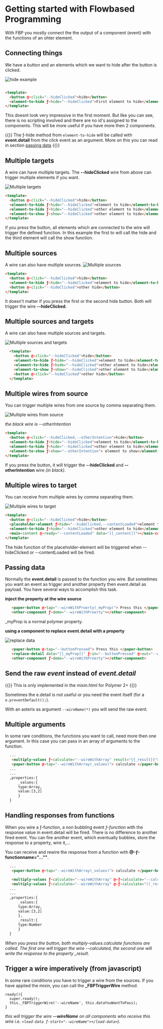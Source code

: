 # Getting started with Flowbased Programming

With FBP you mostly connect the the output of a component (event) with the functions of an ohter element.

## Connecting things

We have a button and an elements which we want to hide after the button is clicked.
 

![hide example](/_page/images/hideExample.png)


```html

<template>
  <button @-click="--hideClicked">hide</button>
  <element-to-hide ƒ-hide="--hideClicked">First element to hide</element-to-hide>
</template>

```
This doesnt look very impressive in the first moment. But like you can see, there is no scripting involved and there are no id's assigned to the components. This will be more useful if you have more then 2 components. 

{{<note title="Note">}}
The ƒ-hide method from `element-to-hide` will be called with **event.detail** from the click event as an argument. 
More on this you can read in section  [passing data](#passing-data)
{{</note >}}


## Multiple targets
A wire can have multiple targets. The **--hideClicked** wire from above can trigger multiple elements if you want.

![Multiple targets](/_page/images/multipleTargets.png)

```html
<template>
  <button @-click="--hideClicked">hide</button>
  <element-to-hide ƒ-hide="--hideClicked">element to hide</element-to-hide>
  <element-to-hide ƒ-hide="--hideClicked">other element to hide</element-to-hide>
  <element-to-show ƒ-show="--hideClicked">other element to hide</element-to-show>
</template>
```
if you press the button, all elements which are connected to the wire will trigger the defined function. In this example the first to will call the hide and the third element will call the show function.

## Multiple sources
A wire can also have multiple sources. 
![Multiple sources](/_page/images/multipleSources.png)
```html
<template>
  <button @-click="--hideClicked">hide</button>
  <element-to-hide ƒ-hide="--hideClicked">element to hide</element-to-hide> 
  <button @-click="--hideClicked">other hide</button>
</template>
```
It doesn't matter if you press the first or the second hide button. Both will trigger the wire **--hideClicked**.

## Multiple sources and targets 
A wire can also have multiple sources and targets.

![Multiple sources and targets](/_page/images/multiSourceAndTarget.png)
```html
  <template>
    <button @-click="--hideClicked">hide</button>
    <element-to-hide ƒ-hide="--hideClicked">element to hide</element-to-hide>
    <element-to-hide ƒ-hide="--hideClicked">other element to hide</element-to-hide>
    <element-to-show ƒ-show="--hideClicked">other element to hide</element-to-show>
    <button @-click="--hideClicked">other hide</button>
  </template>
```

  
  
## Multiple wires from source
You can trigger multiple wires from one source by comma separating them.

![Multiple wires from source](/_page/images/multiWireFromSource.png)

*the black wire is --otherIntention*

```html
<template>
  <button @-click="--hideClicked,--otherIntention">hide</button>
  <element-to-hide ƒ-hide="--hideClicked">element to hide</element-to-hide>
  <element-to-hide ƒ-hide="--hideClicked">other element to hide</element-to-hide>
  <element-to-show ƒ-show="--otherIntention"> element to show</element-to-show>
</template>
```
If you press the button, it will trigger the **--hideClicked** and **--otherIntention** wire *(in black)*.
 
## Multiple wires to target
You can receive from multiple wires by comma separating them.

![Multiple wires to target](/_page/images/mwTarget.png)

```html
<template>
  <button @-click="--hideClicked">hide</button>
  <placeholder-element ƒ-hide="--hideClicked,--contentLoaded">element to hide</placeholder-element>
  <element-to-hide ƒ-hide="--hideClicked">other element to hide</element-to-hide>
  <main-content @-ready="--contentLoaded" data="[[_content]]"></main-content>
</template>
```
The hide function of the placeholder-element will be triggered when --hideClicked or --contentLoaded will be fired. 
 

## Passing data
Normally the **event.detail** is passed to the function you wire. But sometimes you want an event as trigger and another property then event.detail as payload. 
You have several ways to accomplish this task.
 
 **inject the property at the wire source**

```html
   <paper-button @-tap="--wireWithProerty(_myProp)"> Press this </paper-button>
   <other-component ƒ-demo="--wireWithProerty"></other-component>
```
_myProp is a normal polymer property.

**using a component to replace event.detail with a property**

![replace data](/_page/images/replaceData.png)

```html
   <paper-button @-tap="--buttonPressed"> Press this </paper-button>
   <replace-detail data="[[_myProp]]" ƒ-in="--buttonPressed" @-out="--wireWithProerty"></replace-detail>
   <other-component ƒ-demo="--wireWithProerty"></other-component>
```

## Send the raw *event* instead of *event.detail*

{{<note title="Note">}}
This is only implemented in the mixin.html for Polymer 2+ 
{{</note >}}



Sometimes the e.detail is not useful or you need the event itself (for a `e.preventDefault();`). 

With an asterix as argument `--wireName(*)` you will send the raw event. 

## Multiple arguments
In some rare conditions, the functions you want to call, need more then one argument. In this case you can pass in an array of arguments to the function.  

```html
  ...
   <multiply-values ƒ-calculate="--wireWithArray" result="{{_result}}"></multiply-values>
   <paper-button @-tap="--wireWithArray(_values)"> calculate </paper-button> 
  ...
  ...
  ,properties:{
      _values:{
      type:Array,
      value:[3,2]
      }
  }
```

## Handling responses from functions
When you wire a ƒ-function, a non bubbling event *ƒ-function* with the response value in event.detail will be fired. 
There is no difference to another fired event. You can fire another event, which eventually bubbles, store the response to a property, wire it,...   
  
You can receive and rewire the response from a function with **@-ƒ-functionname="...""**. 
```html
  ...
   <paper-button @-tap="--wireWithArray(_values)"> calculate </paper-button>
    
   <multiply-values ƒ-calculate="--wireWithArray" @-ƒ-calculate="--calculated"></multiply-values>
   <multiply-values ƒ-calculate="--wireWithArray" @-ƒ-calculate="((_result))"></multiply-values>
  ...
  ...
  ,properties:{
      _values:{
      type:Array,
      value:[3,2]
      },
      _result:{
      type:Number
      }
  }
```

*When you press the button, both multiply-values.calculate functions are called. The first one will trigger the wire --calculated, the second one will
write the response to the property _result.*


## Trigger a wire imperatively (from javascript)

In some rare conditions you have to trigger a wire from the sources. 
If you have applied the mixin, you can call the **_FBPTriggerWire** method.
 
```
ready(){
  super.ready();
  this._FBPTriggerWire('--wireName', this.dataYouWantToPass);
}
``` 
*this will trigger the wire **--wireName** on all components who receive this wire i.e. `<load-data ƒ-start="--wireName"></load-data>`).*
